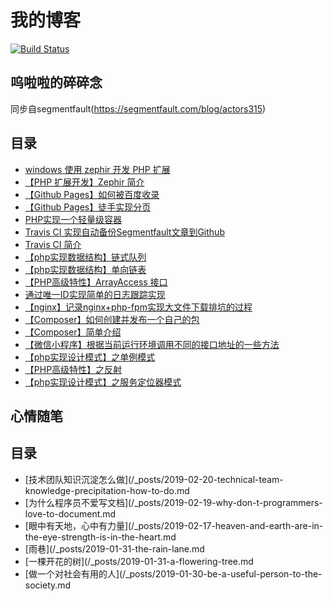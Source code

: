# 我的博客  

[![Build Status](https://travis-ci.org/actors315/actors315.github.io.svg?branch=master)](https://travis-ci.org/actors315/actors315.github.io)  

## 呜啦啦的碎碎念  

同步自segmentfault(https://segmentfault.com/blog/actors315)  

## 目录  
- [windows 使用 zephir 开发 PHP 扩展](/blog/markdown/windows%20使用%20zephir%20开发%20PHP%20扩展.md)
- [【PHP 扩展开发】Zephir 简介](/blog/markdown/【PHP%20扩展开发】Zephir%20简介.md)
- [【Github Pages】如何被百度收录](/blog/markdown/【Github%20Pages】如何被百度收录.md)
- [【Github Pages】徒手实现分页](/blog/markdown/【Github%20Pages】徒手实现分页.md)
- [PHP实现一个轻量级容器](/blog/markdown/PHP实现一个轻量级容器.md)
- [Travis CI 实现自动备份Segmentfault文章到Github](/blog/markdown/Travis%20CI%20实现自动备份Segmentfault文章到Github.md)
- [Travis CI 简介](/blog/markdown/Travis%20CI%20简介.md)
- [【php实现数据结构】链式队列](/blog/markdown/【php实现数据结构】链式队列.md)
- [【php实现数据结构】单向链表](/blog/markdown/【php实现数据结构】单向链表.md)
- [【PHP高级特性】ArrayAccess 接口](/blog/markdown/【PHP高级特性】ArrayAccess%20接口.md)
- [通过唯一ID实现简单的日志跟踪实现](/blog/markdown/通过唯一ID实现简单的日志跟踪实现.md)
- [【nginx】记录nginx+php-fpm实现大文件下载排坑的过程](/blog/markdown/【nginx】记录nginx+php-fpm实现大文件下载排坑的过程.md)
- [【Composer】如何创建并发布一个自己的包](/blog/markdown/【Composer】如何创建并发布一个自己的包.md)
- [【Composer】简单介绍](/blog/markdown/【Composer】简单介绍.md)
- [【微信小程序】根据当前运行环境调用不同的接口地址的一些方法](/blog/markdown/【微信小程序】根据当前运行环境调用不同的接口地址的一些方法.md)
- [【php实现设计模式】之单例模式](/blog/markdown/【php实现设计模式】之单例模式.md)
- [【PHP高级特性】之反射](/blog/markdown/【PHP高级特性】之反射.md)
- [【php实现设计模式】之服务定位器模式](/blog/markdown/【php实现设计模式】之服务定位器模式.md)


## 心情随笔  

## 目录  
- [技术团队知识沉淀怎么做](/_posts/2019-02-20-technical-team-knowledge-precipitation-how-to-do.md
- [为什么程序员不爱写文档](/_posts/2019-02-19-why-don-t-programmers-love-to-document.md
- [眼中有天地，心中有力量](/_posts/2019-02-17-heaven-and-earth-are-in-the-eye-strength-is-in-the-heart.md
- [雨巷](/_posts/2019-01-31-the-rain-lane.md
- [一棵开花的树](/_posts/2019-01-31-a-flowering-tree.md
- [做一个对社会有用的人](/_posts/2019-01-30-be-a-useful-person-to-the-society.md
